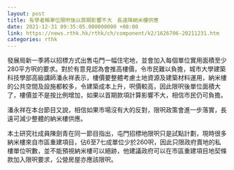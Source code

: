 ```yaml
---
layout: post
title: 有學者稱單位限呎後以首期影響不大　長遠降納米樓供應
date: 2021-12-31 09:35:05.000000000 +08:00
link: https://news.rthk.hk/rthk/ch/component/k2/1626706-20211231.htm
categories: rthk
---
```


發展局新一季將以招標方式出售屯門一幅住宅地，並會加入每個單位實用面積至少280平方呎的要求。對於有意見認為會推高樓價，令市民難以負擔，城市大學建築科技學部高級講師潘永祥表示，樓價要整體考慮土地資源及建築材料運用，納米樓的公共空間及設施都較多，令建築成本上升，呎價較高，因此限呎後單位面積大了，樓價並不是按比例增加，如果以首期款項計算影響不大，相信市民仍可負擔。

潘永祥在本台節目又說，相信如果市場沒有大的反對，限呎政策會進一步落實，長遠可減少整體的納米樓供應。

本土研究社成員陳劍青在同一節目指出，屯門招標地限呎只是試點計劃，現時很多納米樓來自市區重建項目，佔6至7七成單位少於260呎，因此只限政府賣地的私樓單位呎數，並不能預視納米樓可以絕跡，他建議政府可以在市區重建項目地契條款加入限呎要求，公營房屋亦應該限呎。
